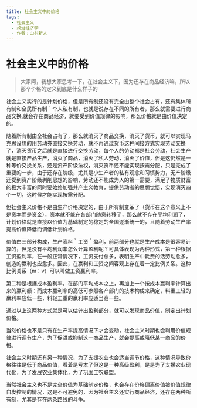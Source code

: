 ```yaml
---
title: 社会主义中的价格
tags:
  - 社会主义
  - 政治经济学
  - 作者：山村新人
---
```


# 社会主义中的价格

> 大家阿，我想大家思考一下，在社会主义下，因为还存在商品经济嘛，所以那个价格的定义到底是什么样子的

社会主义实行的是计划价格，但是所有制还没有完全由整个社会占有，还有集体所有制和全民所有制｀个人私有制，也就是说存在不同的所有者，那么就需要进行商品交换,就会存在商品经济，就要受到价值规律的影响，那么价格就是由价值决定的。


随着所有制由全社会占有了，那么就消灭了商品交换，消灭了货币，就可以实现马克思设想的用劳动券直接交换劳动，就不再通过货币这种间接方式实现劳动交换了，消灭货币之后就是直接进行交换劳动，每个人的劳动都是社会劳动，社会生产就是直接产品生产，消灭了商品，消灭了私人劳动，消灭了价值，但是这仍然是一种等价交换关系，还是资产阶级法权，消灭货币还不能实现按需分配，只是完成了重要的一步，由于还存在阶级，尤其是小生产者的私有观念和习惯势力，无产阶级还受到资产阶级剥削思想的影响，劳动还不能成为人的第一需要，满足了物质财富的极大丰富的同时要始终加强共产主义教育，提供劳动者的思想觉悟，实现消灭四个一切，这时候才能实现按需分配。


但社会主义价格不是由生产价格决定的，由于所有制变革了（货币在这个意义上不是资本而是资金），资本就不能在各部门随意转移了，那么就不存在平均利润了，计划价格就是直接以价值为基础制定的稳定的全国逐渐统一的，且随着劳动生产率提高价值降低而调低计划价格。


价值由三部分构成，生产资料｀工资｀盈利，前两部分也就是生产成本是很容易计算的，但是没有平均利润率怎么计算盈利呢？可具体表现为两种形式，第一种根据工资盈利率，在一般正常情况下，工资支付愈多，表明生产中耗费的活劳动愈多，创造的赢利也应愈多。因此，在赢利和工资之间客观上存在着一定比例关系。这种比例关系（m：v）可以叫做工资赢利率。


第二种是根据成本盈利率，在部门平均成本之上，再加上一个按成本赢利率计算出来的赢利额：而成本赢利率的高低可参照各产部门的技术构成来确定，料重工轻的赢利率应低一些，料轻工重的赢利率应适当高一些。


通过以上这两种方式就是可以估计出盈利部分，就可以发现商品价值，制定出计划价格。


当然价格也不是只有在生产率提高情况下才会变动，社会主义时期也会利用价值规律进行调节生产，为了促进或抑制这一商品生产，就会提高或降低某一商品的价格。


社会主义时期还有另一种情况，为了支援农业也会适当调节价格，这种情况导致价格往往是低于商品价值，看着是亏本了但这是一种高级盈利，是是为了支援农业现代化，为了发展农业集体化，为了巩固工农联盟。


当然社会主义也不是完全价值为基础制定价格，也会存在价格偏离价值被价值规律自发控制的情况，这是不可避免的，因为社会主义还实行商品经济，还存在两种所有制，尤其是存在两条路线的斗争。


